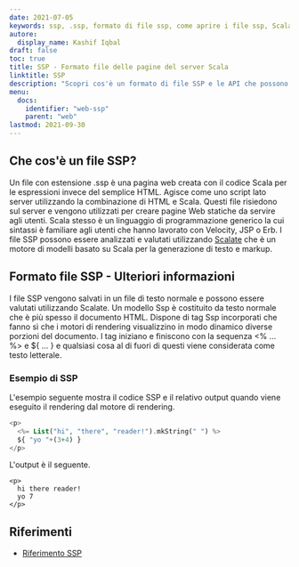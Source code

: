 ```yaml
---
date: 2021-07-05
keywords: ssp, .ssp, formato di file ssp, come aprire i file ssp, Scala Server Page
autore:
  display_name: Kashif Iqbal
draft: false
toc: true
title: SSP - Formato file delle pagine del server Scala
linktitle: SSP
description: "Scopri cos'è un formato di file SSP e le API che possono creare e aprire file SSP."
menu:
  docs:
    identifier: "web-ssp"
    parent: "web"
lastmod: 2021-09-30
---
```


## Che cos'è un file SSP?

Un file con estensione .ssp è una pagina web creata con il codice Scala per le espressioni invece del semplice HTML. Agisce come uno script lato server utilizzando la combinazione di HTML e Scala. Questi file risiedono sul server e vengono utilizzati per creare pagine Web statiche da servire agli utenti. Scala stesso è un linguaggio di programmazione generico la cui sintassi è familiare agli utenti che hanno lavorato con Velocity, JSP o Erb. I file SSP possono essere analizzati e valutati utilizzando [Scalate](https://scalate.github.io/scalate/) che è un motore di modelli basato su Scala per la generazione di testo e markup.

## Formato file SSP - Ulteriori informazioni

I file SSP vengono salvati in un file di testo normale e possono essere valutati utilizzando Scalate. Un modello Ssp è costituito da testo normale che è più spesso il documento HTML. Dispone di tag Ssp incorporati che fanno sì che i motori di rendering visualizzino in modo dinamico diverse porzioni del documento. I tag iniziano e finiscono con la sequenza <% ... %> e ${ ... } e qualsiasi cosa al di fuori di questi viene considerata come testo letterale.

### Esempio di SSP

L'esempio seguente mostra il codice SSP e il relativo output quando viene eseguito il rendering dal motore di rendering.

```PHP
<p>
  <%= List("hi", "there", "reader!").mkString(" ") %>
  ${ "yo "+(3+4) }
</p>
```
L'output è il seguente.
```
<p>
  hi there reader!
  yo 7
</p>
```

## Riferimenti

- [Riferimento SSP](https://scalate.github.io/scalate/documentation/ssp-reference.html)

